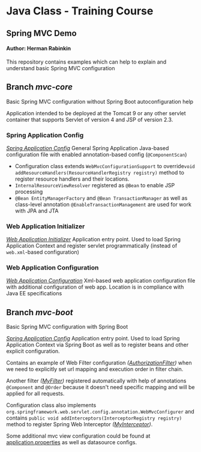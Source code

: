 # Java Class - Training Course

## Spring MVC Demo

#### Author: Herman Rabinkin

This repository contains examples which can help to explain and understand basic Spring MVC configuration

## Branch *mvc-core*

Basic Spring MVC configuration without Spring Boot autoconfiguration help

Application intended to be deployed at the Tomcat 9 or any other servlet container that supports Servlet of version 4
and JSP of version 2.3.

### Spring Application Config

[_Spring Application Config_](/src/main/java/com/hrm/springmvcdemo/ApplicationConfig.java)
General Spring Application Java-based configuration file with enabled annotation-based config (```@ComponentScan```)

* Configuration class extends ```WebMvcConfigurationSupport``` to
  override```void addResourceHandlers(ResourceHandlerRegistry registry)``` method to register resource handlers and
  their locations.
* ```InternalResourceViewResolver``` registered as ```@Bean``` to enable JSP processing
* ```@Bean EntityManagerFactory``` and ```@Bean TransactionManager``` as well as class-level
  annotation ```@EnableTransactionManagement``` are used for work with JPA and JTA

### Web Application Initializer

[_Web Application Initializer_](/src/main/java/com/hrm/springmvcdemo/WebInitializer.java)
Application entry point. Used to load Spring Application Context and register servlet programmatically (instead
of ```web.xml```-based configuration)

### Web Application Configuration

[_Web Application Configuration_](/src/main/webapp/WEB-INF/web.xml)
Xml-based web application configuration file with additional configuration of web app. Location is in compliance with
Java EE specifications

## Branch *mvc-boot*

Basic Spring MVC configuration with Spring Boot

[_Spring Application Config_](/src/main/java/com/hrm/springmvcdemo/App.java)
Application entry point. Used to load Spring Application Context via Spring Boot as well as to register beans and other
explicit configuration.

Contains an example of Web Filter
configuration _([AuthorizationFilter](/src/main/java/com/hrm/springmvcdemo/web/filter/AuthorizationFilter.java))_ when
we need to explicitly set url mapping and execution order in filter chain.

Another filter _([MyFilter](/src/main/java/com/hrm/springmvcdemo/web/filter/MyFilter.java))_ registered automatically
with help of annotations ```@Component``` and ```@Order``` because it doesn't need specific mapping and will be applied
for all requests.

Configuration class also implements ```org.springframework.web.servlet.config.annotation.WebMvcConfigurer``` and
contains ```public void addInterceptors(InterceptorRegistry registry)``` method to register Spring Web
Interceptor _([MyInterceptor](/src/main/java/com/hrm/springmvcdemo/web/interceptor/MyInterceptor.java))_.

Some additional mvc view configuration could be found
at [application.properties](/src/main/resources/application.properties) as well as datasource configs.
